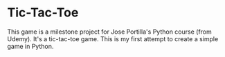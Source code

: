 # Tic-Tac-Toe
This game is a milestone project for Jose Portilla's Python course (from Udemy).
It's a tic-tac-toe game. This is my first attempt to create a simple game in Python.
